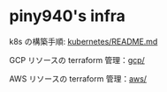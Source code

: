 # piny940's infra

k8s の構築手順: [kubernetes/README.md](kubernetes/README.md)

GCP リソースの terraform 管理：[gcp/](gcp)

AWS リソースの terraform 管理：[aws/](aws)
